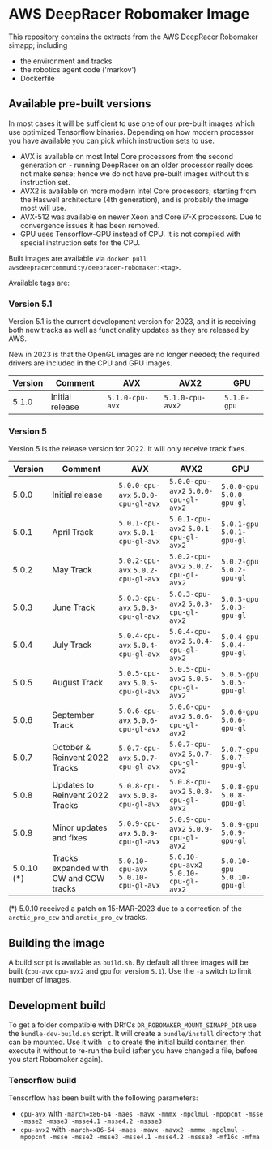 # AWS DeepRacer Robomaker Image
This repository contains the extracts from the AWS DeepRacer Robomaker simapp; including
* the environment and tracks
* the robotics agent code ('markov')
* Dockerfile

## Available pre-built versions

In most cases it will be sufficient to use one of our pre-built images which use optimized Tensorflow binaries. Depending on how modern processor you have available you can pick which instruction sets to use.
* AVX is available on most Intel Core processors from the second generation on - running DeepRacer on an older processor really does not make sense; hence we do not have pre-built images without this instruction set.
* AVX2 is available on more modern Intel Core processors; starting from the Haswell architecture (4th generation), and is probably the image most will use.
* AVX-512 was available on newer Xeon and Core i7-X processors. Due to convergence issues it has been removed.
* GPU uses Tensorflow-GPU instead of CPU. It is not compiled with special instruction sets for the CPU.

Built images are available via `docker pull awsdeepracercommunity/deepracer-robomaker:<tag>`. 

Available tags are:

### Version 5.1

Version 5.1 is the current development version for 2023, and it is receiving both new tracks as well as functionality updates as they are released by AWS.

New in 2023 is that the OpenGL images are no longer needed; the required drivers are included in the CPU and GPU images.

| Version  | Comment         | AVX      | AVX2     | GPU      |
| -------- | -------------- | -------- | -------- | -------- | 
| 5.1.0       | Initial release  |  `5.1.0-cpu-avx` | `5.1.0-cpu-avx2` | `5.1.0-gpu` |

### Version 5

Version 5 is the release version for 2022. It will only receive track fixes.

| Version  | Comment         | AVX      | AVX2     | GPU      |
| -------- | -------------- | -------- | -------- | -------- | 
| 5.0.0       | Initial release  |  `5.0.0-cpu-avx` `5.0.0-cpu-gl-avx`  | `5.0.0-cpu-avx2` `5.0.0-cpu-gl-avx2` | `5.0.0-gpu` `5.0.0-gpu-gl` |
| 5.0.1       | April Track  |  `5.0.1-cpu-avx` `5.0.1-cpu-gl-avx`  | `5.0.1-cpu-avx2` `5.0.1-cpu-gl-avx2` | `5.0.1-gpu` `5.0.1-gpu-gl` |
| 5.0.2       | May Track  |  `5.0.2-cpu-avx` `5.0.2-cpu-gl-avx`  | `5.0.2-cpu-avx2` `5.0.2-cpu-gl-avx2` | `5.0.2-gpu` `5.0.2-gpu-gl` |
| 5.0.3      | June Track  |  `5.0.3-cpu-avx` `5.0.3-cpu-gl-avx`  | `5.0.3-cpu-avx2` `5.0.3-cpu-gl-avx2` | `5.0.3-gpu` `5.0.3-gpu-gl` |
| 5.0.4      | July Track  |  `5.0.4-cpu-avx` `5.0.4-cpu-gl-avx`  | `5.0.4-cpu-avx2` `5.0.4-cpu-gl-avx2` | `5.0.4-gpu` `5.0.4-gpu-gl` |
| 5.0.5      | August Track  |  `5.0.5-cpu-avx` `5.0.5-cpu-gl-avx`  | `5.0.5-cpu-avx2` `5.0.5-cpu-gl-avx2` | `5.0.5-gpu` `5.0.5-gpu-gl` |
| 5.0.6      | September Track  |  `5.0.6-cpu-avx` `5.0.6-cpu-gl-avx`  | `5.0.6-cpu-avx2` `5.0.6-cpu-gl-avx2` | `5.0.6-gpu` `5.0.6-gpu-gl` |
| 5.0.7      | October & Reinvent 2022 Tracks  |  `5.0.7-cpu-avx` `5.0.7-cpu-gl-avx`  | `5.0.7-cpu-avx2` `5.0.7-cpu-gl-avx2` | `5.0.7-gpu` `5.0.7-gpu-gl` |
| 5.0.8      | Updates to Reinvent 2022 Tracks  |  `5.0.8-cpu-avx` `5.0.8-cpu-gl-avx`  | `5.0.8-cpu-avx2` `5.0.8-cpu-gl-avx2` | `5.0.8-gpu` `5.0.8-gpu-gl` |
| 5.0.9      | Minor updates and fixes  |  `5.0.9-cpu-avx` `5.0.9-cpu-gl-avx`  | `5.0.9-cpu-avx2` `5.0.9-cpu-gl-avx2` | `5.0.9-gpu` `5.0.9-gpu-gl` |
| 5.0.10 (*)     | Tracks expanded with CW and CCW tracks  |  `5.0.10-cpu-avx` `5.0.10-cpu-gl-avx`  | `5.0.10-cpu-avx2` `5.0.10-cpu-gl-avx2` | `5.0.10-gpu` `5.0.10-gpu-gl` |

(*) 5.0.10 received a patch on 15-MAR-2023 due to a correction of the `arctic_pro_ccw` and `arctic_pro_cw` tracks.

## Building the image

A build script is available as `build.sh`. By default all three images will be built (`cpu-avx` `cpu-avx2` and `gpu` for version `5.1`). Use the `-a` switch to limit number of images.

## Development build

To get a folder compatible with DRfCs `DR_ROBOMAKER_MOUNT_SIMAPP_DIR` use the `bundle-dev-build.sh` script. It will create a `bundle/install` directory that can be mounted. Use it with `-c` to create the initial build container, then execute it without to re-run the build (after you have changed a file, before you start Robomaker again).

### Tensorflow build

Tensorflow has been built with the following parameters:
* `cpu-avx` with `-march=x86-64 -maes -mavx -mmmx -mpclmul -mpopcnt -msse -msse2 -msse3 -msse4.1 -msse4.2 -mssse3`
* `cpu-avx2` with `-march=x86-64 -maes -mavx -mavx2 -mmmx -mpclmul -mpopcnt -msse -msse2 -msse3 -msse4.1 -msse4.2 -mssse3 -mf16c -mfma`
